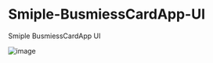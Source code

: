 # Smiple-BusmiessCardApp-UI
Smiple BusmiessCardApp UI



![image](https://user-images.githubusercontent.com/85821198/216446703-b01379ce-0487-4347-afb9-af50209c73a5.png)
